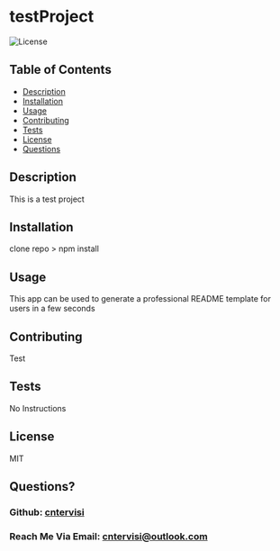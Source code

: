 
      
  # testProject
  
  ![License](https://img.shields.io/badge/license-MIT-blue)
  
  ## Table of Contents
  
  - [Description](#description)
  - [Installation](#installation)
  - [Usage](#usage)
  - [Contributing](#contributing)
  - [Tests](#tests)
  - [License](#license)
  - [Questions](#questions)
  
  ## Description 
  
  This is a test project
  
  ## Installation 
  
  clone repo > npm install
  
  ## Usage 
  
  This app can be used to generate a professional README template for users in a few seconds
  
  ## Contributing 
  
  Test
  
  ## Tests 
  
  No Instructions  
  
  ## License
  
  MIT
  
  ## Questions?
  
  ### Github: [cntervisi](https://github.com/cntervisi)
  
  ### Reach Me Via Email: cntervisi@outlook.com
  